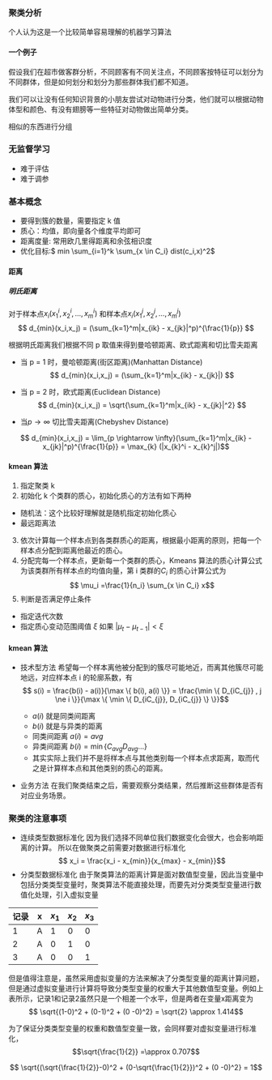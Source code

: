 ### 聚类分析
个人认为这是一个比较简单容易理解的机器学习算法
#### 一个例子
假设我们在超市做客群分析，不同顾客有不同关注点，不同顾客按特征可以划分为不同群体，但是如何划分和划分为那些群体我们都不知道。

我们可以让没有任何知识背景的小朋友尝试对动物进行分类，他们就可以根据动物体型和颜色、有没有翅膀等一些特征对动物做出简单分类。

相似的东西进行分组

### 无监督学习
- 难于评估
- 难于调参

### 基本概念
- 要得到簇的数量，需要指定 k 值
- 质心：均值，即向量各个维度平均即可
- 距离度量: 常用欧几里得距离和余弦相识度
- 优化目标:$ min \sum_{i=1}^k \sum_{x \in C_i} dist(c_i,x)^2$

#### 距离
##### 明氏距离
对于样本点$x_i(x_{1}^i,x_{2}^i,\dots , x_{m}^i)$ 和样本点$x_i(x_{1}^j,x_{2}^j,\dots , x_{m}^j)$
$$ d_{min}(x_i,x_j) = (\sum_{k=1}^m|x_{ik} - x_{jk}|^p)^{\frac{1}{p}} $$

根据明氏距离我们根据不同 p 取值来得到曼哈顿距离、欧式距离和切比雪夫距离

- 当 p = 1 时，曼哈顿距离(街区距离)(Manhattan Distance)
$$ d_{min}(x_i,x_j) = (\sum_{k=1}^m|x_{ik} - x_{jk}|) $$

- 当 p = 2 时，欧式距离(Euclidean Distance)
$$ d_{min}(x_i,x_j) = \sqrt{\sum_{k=1}^m|x_{ik} - x_{jk}|^2} $$
- 当$p \rightarrow \infty$ 切比雪夫距离(Chebyshev Distance)

$$ d_{min}(x_i,x_j) = \lim_{p \rightarrow \infty}(\sum_{k=1}^m|x_{ik} - x_{jk}|^p)^{\frac{1}{p}} = \max_{k} (|x_{k}^i - x_{k}^j|)$$

#### kmean 算法
1. 指定聚类 k 
2. 初始化 k 个类群的质心，初始化质心的方法有如下两种
- 随机法：这个比较好理解就是随机指定初始化质心
- 最远距离法
3. 依次计算每一个样本点到各类群质心的距离，根据最小距离的原则，把每一个样本点分配到距离他最近的质心。
4. 分配完每一个样本点，更新每一个类群的质心，Kmeans 算法的质心计算公式为该类群所有样本点的均值向量，第 i 类群的$C_i$ 的质心计算公式为
$$ \mu_i =\frac{1}{n_i} \sum_{x \in C_i} x$$
5. 判断是否满足停止条件
- 指定迭代次数
- 指定质心变动范围阈值 $\xi$ 如果 $|\mu_t - \mu_{t-1}| < \xi$


#### kmean 算法
- 技术型方法
希望每一个样本离他被分配到的簇尽可能地近，而离其他簇尽可能地远，对应样本点 i 的轮廓系数，有
$$ s(i) = \frac{b(i) - a(i)}{\max \{ b(i), a(i) \}} = \frac{\min \{ D_{iC_{j}} , j \ne i \}}{\max \{ \min \{ D_{iC_{j}}, D_{iC_{j}} \}  \}}$$
    - $a(i)$ 就是同类间距离
    - $b(i)$ 就是与异类的距离
    - 同类间距离 $a(i) = avg$
    - 异类间距离 $b(i) = \min\{ C_{avg} D_{avg} \dots \}$
    - 其实实际上我们并不是将样本点与其他类别每一个样本点求距离，取而代之是计算样本点和其他类别的质心的距离。

- 业务方法
在我们聚类结束之后，需要观察分类结果，然后推断这些群体是否有对应业务场景。

### 聚类的注意事项
- 连续类型数据标准化
因为我们选择不同单位我们数据变化会很大，也会影响距离的计算。
所以在做聚类之前需要对数据进行标准化
$$ x_i = \frac{x_i - x_{min}}{x_{max} - x_{min}}$$
- 分类型数据标准化
由于聚类算法的距离计算是面对数值型变量，因此当变量中包括分类类型变量时，聚类算法不能直接处理，而要先对分类类型变量进行数值化处理，引入虚拟变量

|记录   | x  | $x_1$|$x_2$|$x_3$|
|---|---|---|---|---|
|  1 | A  | 1 | 0 | 0|
|  2 | A  | 0 | 1 | 0|
|  3 | A  | 0 | 0 | 1|

但是值得注意是，虽然采用虚拟变量的方法来解决了分类型变量的距离计算问题，但是通过虚拟变量进行计算将导致分类型变量的权重大于其他数值型变量。例如上表所示，记录1和记录2虽然只是一个相差一个水平，但是两者在变量x距离变为
$$ \sqrt{(1-0)^2 + (0-1)^2 + (0 -0)^2} = \sqrt{2}  \approx 1.414$$

为了保证分类类型变量的权重和数值型变量一致，会同样要对虚拟变量进行标准化，
$$\sqrt{\frac{1}{2}} =\approx 0.707$$

$$ \sqrt{(\sqrt{\frac{1}{2}}-0)^2 + (0-\sqrt{\frac{1}{2}})^2 + (0 -0)^2} = 1$$
